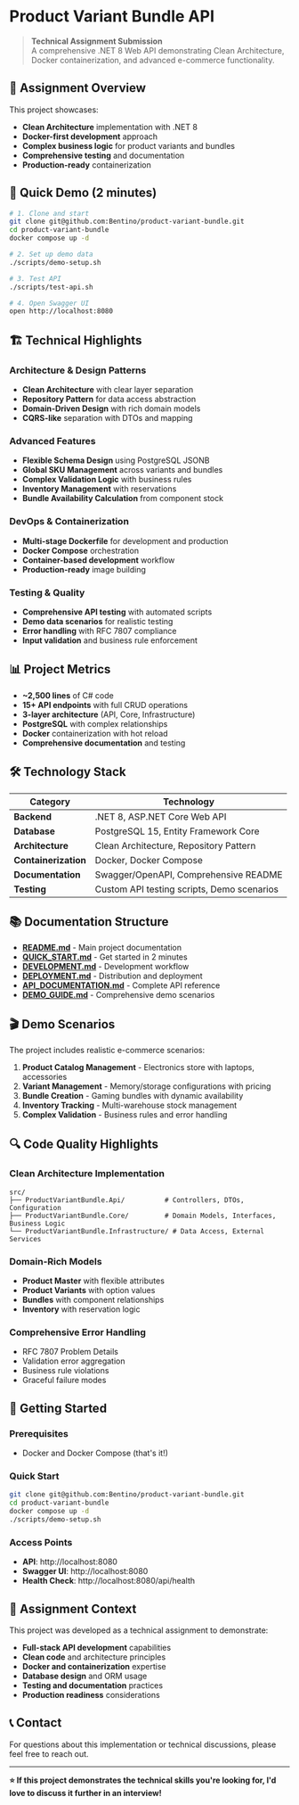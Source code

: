# Product Variant Bundle API

> **Technical Assignment Submission**  
> A comprehensive .NET 8 Web API demonstrating Clean Architecture, Docker containerization, and advanced e-commerce functionality.

## 🎯 Assignment Overview

This project showcases:
- **Clean Architecture** implementation with .NET 8
- **Docker-first development** approach
- **Complex business logic** for product variants and bundles
- **Comprehensive testing** and documentation
- **Production-ready** containerization

## 🚀 Quick Demo (2 minutes)

```bash
# 1. Clone and start
git clone git@github.com:Bentino/product-variant-bundle.git
cd product-variant-bundle
docker compose up -d

# 2. Set up demo data
./scripts/demo-setup.sh

# 3. Test API
./scripts/test-api.sh

# 4. Open Swagger UI
open http://localhost:8080
```

## 🏗️ Technical Highlights

### Architecture & Design Patterns
- **Clean Architecture** with clear layer separation
- **Repository Pattern** for data access abstraction
- **Domain-Driven Design** with rich domain models
- **CQRS-like** separation with DTOs and mapping

### Advanced Features
- **Flexible Schema Design** using PostgreSQL JSONB
- **Global SKU Management** across variants and bundles
- **Complex Validation Logic** with business rules
- **Inventory Management** with reservations
- **Bundle Availability Calculation** from component stock

### DevOps & Containerization
- **Multi-stage Dockerfile** for development and production
- **Docker Compose** orchestration
- **Container-based development** workflow
- **Production-ready** image building

### Testing & Quality
- **Comprehensive API testing** with automated scripts
- **Demo data scenarios** for realistic testing
- **Error handling** with RFC 7807 compliance
- **Input validation** and business rule enforcement

## 📊 Project Metrics

- **~2,500 lines** of C# code
- **15+ API endpoints** with full CRUD operations
- **3-layer architecture** (API, Core, Infrastructure)
- **PostgreSQL** with complex relationships
- **Docker** containerization with hot reload
- **Comprehensive documentation** and testing

## 🛠️ Technology Stack

| Category | Technology |
|----------|------------|
| **Backend** | .NET 8, ASP.NET Core Web API |
| **Database** | PostgreSQL 15, Entity Framework Core |
| **Architecture** | Clean Architecture, Repository Pattern |
| **Containerization** | Docker, Docker Compose |
| **Documentation** | Swagger/OpenAPI, Comprehensive README |
| **Testing** | Custom API testing scripts, Demo scenarios |

## 📚 Documentation Structure

- **[README.md](README.md)** - Main project documentation
- **[QUICK_START.md](QUICK_START.md)** - Get started in 2 minutes
- **[DEVELOPMENT.md](DEVELOPMENT.md)** - Development workflow
- **[DEPLOYMENT.md](DEPLOYMENT.md)** - Distribution and deployment
- **[API_DOCUMENTATION.md](API_DOCUMENTATION.md)** - Complete API reference
- **[DEMO_GUIDE.md](DEMO_GUIDE.md)** - Comprehensive demo scenarios

## 🎬 Demo Scenarios

The project includes realistic e-commerce scenarios:

1. **Product Catalog Management** - Electronics store with laptops, accessories
2. **Variant Management** - Memory/storage configurations with pricing
3. **Bundle Creation** - Gaming bundles with dynamic availability
4. **Inventory Tracking** - Multi-warehouse stock management
5. **Complex Validation** - Business rules and error handling

## 🔍 Code Quality Highlights

### Clean Architecture Implementation
```
src/
├── ProductVariantBundle.Api/          # Controllers, DTOs, Configuration
├── ProductVariantBundle.Core/         # Domain Models, Interfaces, Business Logic
└── ProductVariantBundle.Infrastructure/ # Data Access, External Services
```

### Domain-Rich Models
- **Product Master** with flexible attributes
- **Product Variants** with option values
- **Bundles** with component relationships
- **Inventory** with reservation logic

### Comprehensive Error Handling
- RFC 7807 Problem Details
- Validation error aggregation
- Business rule violations
- Graceful failure modes

## 🚀 Getting Started

### Prerequisites
- Docker and Docker Compose (that's it!)

### Quick Start
```bash
git clone git@github.com:Bentino/product-variant-bundle.git
cd product-variant-bundle
docker compose up -d
./scripts/demo-setup.sh
```

### Access Points
- **API**: http://localhost:8080
- **Swagger UI**: http://localhost:8080
- **Health Check**: http://localhost:8080/api/health

## 💼 Assignment Context

This project was developed as a technical assignment to demonstrate:
- **Full-stack API development** capabilities
- **Clean code** and architecture principles
- **Docker and containerization** expertise
- **Database design** and ORM usage
- **Testing and documentation** practices
- **Production readiness** considerations

## 📞 Contact

For questions about this implementation or technical discussions, please feel free to reach out.

---

**⭐ If this project demonstrates the technical skills you're looking for, I'd love to discuss it further in an interview!**